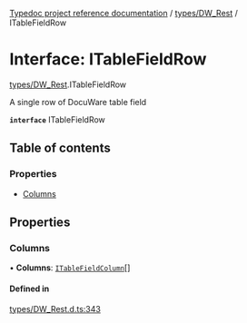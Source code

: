 [Typedoc project reference documentation](../README.md) / [types/DW_Rest](../modules/types_dw_rest.md) / ITableFieldRow

# Interface: ITableFieldRow

[types/DW_Rest](../modules/types_dw_rest.md).ITableFieldRow

A single row of DocuWare table field

**`interface`** ITableFieldRow

## Table of contents

### Properties

- [Columns](types_dw_rest.itablefieldrow.md#columns)

## Properties

### Columns

• **Columns**: [`ITableFieldColumn`](types_dw_rest.itablefieldcolumn.md)[]

#### Defined in

[types/DW_Rest.d.ts:343](https://github.com/DocuWare/REST-Sample-TS/blob/beb3ada/src/types/DW_Rest.d.ts#L343)
